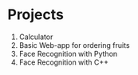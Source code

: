 # Projects

1) Calculator
2) Basic Web-app for ordering fruits
3) Face Recognition with Python
4) Face Recognition with C++
